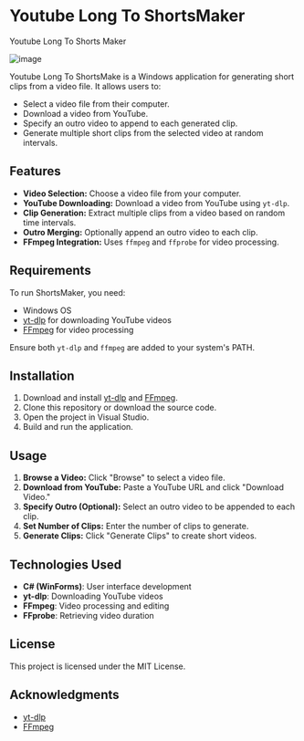 # Youtube Long To ShortsMaker
Youtube Long To Shorts Maker

![image](https://github.com/user-attachments/assets/3515da88-7866-4e6b-bff6-5ee863e31701)






Youtube Long To ShortsMake is a Windows application for generating short clips from a video file. It allows users to:
- Select a video file from their computer.
- Download a video from YouTube.
- Specify an outro video to append to each generated clip.
- Generate multiple short clips from the selected video at random intervals.

## Features
- **Video Selection:** Choose a video file from your computer.
- **YouTube Downloading:** Download a video from YouTube using `yt-dlp`.
- **Clip Generation:** Extract multiple clips from a video based on random time intervals.
- **Outro Merging:** Optionally append an outro video to each clip.
- **FFmpeg Integration:** Uses `ffmpeg` and `ffprobe` for video processing.

## Requirements
To run ShortsMaker, you need:
- Windows OS
- [yt-dlp](https://github.com/yt-dlp/yt-dlp) for downloading YouTube videos
- [FFmpeg](https://ffmpeg.org/) for video processing

Ensure both `yt-dlp` and `ffmpeg` are added to your system's PATH.

## Installation
1. Download and install [yt-dlp](https://github.com/yt-dlp/yt-dlp) and [FFmpeg](https://ffmpeg.org/).
2. Clone this repository or download the source code.
3. Open the project in Visual Studio.
4. Build and run the application.

## Usage
1. **Browse a Video:** Click "Browse" to select a video file.
2. **Download from YouTube:** Paste a YouTube URL and click "Download Video."
3. **Specify Outro (Optional):** Select an outro video to be appended to each clip.
4. **Set Number of Clips:** Enter the number of clips to generate.
5. **Generate Clips:** Click "Generate Clips" to create short videos.

## Technologies Used
- **C# (WinForms)**: User interface development
- **yt-dlp**: Downloading YouTube videos
- **FFmpeg**: Video processing and editing
- **FFprobe**: Retrieving video duration

## License
This project is licensed under the MIT License.

## Acknowledgments
- [yt-dlp](https://github.com/yt-dlp/yt-dlp)
- [FFmpeg](https://ffmpeg.org/)

